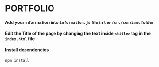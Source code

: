 # PORTFOLIO

#### Add your information into `information.js` file in the `/src/constant` folder

#### Edit the Title of the page by changing the text inside `<title>` tag in the `index.html` file
#### Install dependencies
```sh
npm install
```
